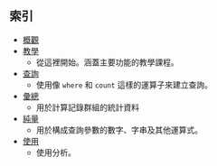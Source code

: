 
## 索引
* [概觀](../articles/application-insights/app-analytics.md)
* [教學](../articles/application-insights/app-analytics-tour.md)
  * 從這裡開始。涵蓋主要功能的教學課程。
* [查詢](../articles/application-insights/app-analytics-queries.md)
  * 使用像 `where` 和 `count` 這樣的運算子來建立查詢。
* [彙總](../articles/application-insights/app-analytics-aggregations.md)
  * 用於計算記錄群組的統計資料
* [純量](../articles/application-insights/app-analytics-scalars.md)
  * 用於構成查詢參數的數字、字串及其他運算式。
* [使用](../articles/application-insights/app-analytics-using.md)
  * 使用分析。

<!---HONumber=AcomDC_0330_2016-->